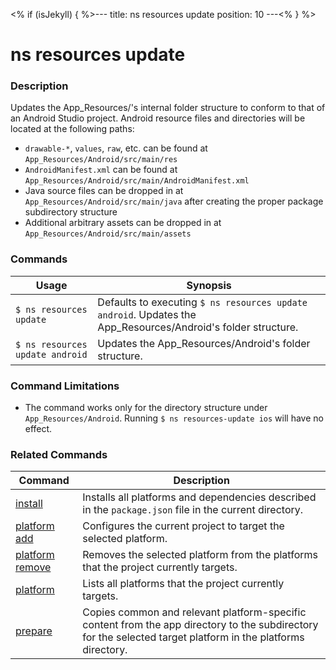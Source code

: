 <% if (isJekyll) { %>---
title: ns resources update
position: 10
---<% } %>

# ns resources update

### Description

Updates the App_Resources/<platform>'s internal folder structure to conform to that of an Android Studio project. Android resource files and directories will be located at the following paths:
- `drawable-*`, `values`, `raw`, etc. can be found at  `App_Resources/Android/src/main/res`
- `AndroidManifest.xml` can be found at `App_Resources/Android/src/main/AndroidManifest.xml`
- Java source files can be dropped in at `App_Resources/Android/src/main/java` after creating the proper package subdirectory structure
- Additional arbitrary assets can be dropped in at `App_Resources/Android/src/main/assets`

### Commands

Usage | Synopsis
------|-------
`$ ns resources update` | Defaults to executing `$ ns resources update android`. Updates the App_Resources/Android's folder structure.
`$ ns resources update android` | Updates the App_Resources/Android's folder structure.

### Command Limitations

* The command works only for the directory structure under `App_Resources/Android`. Running `$ ns resources-update ios` will have no effect.

### Related Commands

Command | Description
----------|----------
[install](install.html) | Installs all platforms and dependencies described in the `package.json` file in the current directory.
[platform add](platform-add.html) | Configures the current project to target the selected platform.
[platform remove](platform-remove.html) | Removes the selected platform from the platforms that the project currently targets.
[platform](platform.html) | Lists all platforms that the project currently targets.
[prepare](prepare.html) | Copies common and relevant platform-specific content from the app directory to the subdirectory for the selected target platform in the platforms directory.